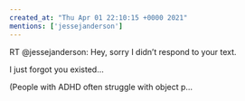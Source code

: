 ```yaml
---
created_at: "Thu Apr 01 22:10:15 +0000 2021"
mentions: ['jessejanderson']
---
```


RT @jessejanderson: Hey, sorry I didn’t respond to your text.

I just forgot you existed...

(People with ADHD often struggle with object p…